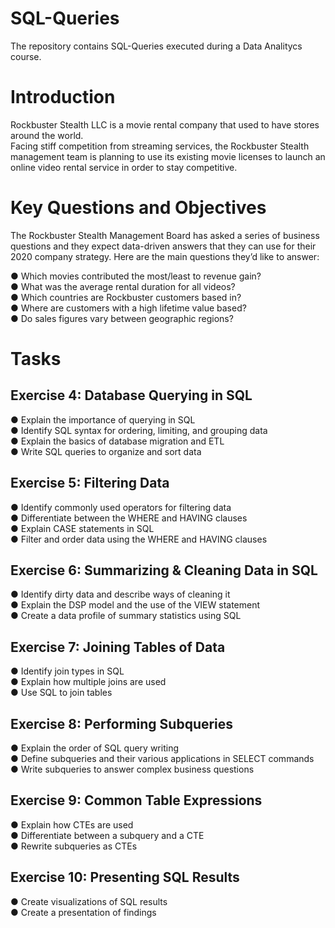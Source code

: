 # SQL-Queries
The repository contains SQL-Queries executed during a Data Analitycs course.

# Introduction
Rockbuster  Stealth  LLC  is  a  movie  rental  company  that  used  to  have  stores  around  the  world.   
Facing  stiff  competition  from  streaming  services, the  Rockbuster  Stealth  management team  is  planning  to  use  its  existing  movie  licenses  to launch  an  online  video  rental service  in  order  to  stay  competitive.  

# Key Questions and Objectives
The  Rockbuster  Stealth  Management  Board  has  asked  a  series  of  business  questions  and they  expect  data-driven  answers  that  they  can  use  for  their  2020   company  strategy.  Here  are the  main  questions  they’d  like  to  answer:

● Which  movies  contributed  the  most/least  to  revenue  gain?     
● What  was  the  average  rental  duration  for  all  videos?   
● Which  countries  are  Rockbuster  customers  based  in?   
● Where  are  customers  with  a  high  lifetime  value  based?   
● Do  sales  figures  vary  between  geographic  regions? 

# Tasks
## Exercise  4:  Database  Querying  in  SQL   
● Explain  the  importance  of  querying  in  SQL   
● Identify  SQL  syntax  for  ordering,  limiting,  and  grouping  data     
● Explain  the  basics  of  database  migration  and  ETL     
● Write  SQL  queries  to  organize  and  sort  data   

## Exercise  5:  Filtering  Data   
● Identify  commonly  used  operators  for  filtering  data   
● Differentiate  between  the  WHERE  and  HAVING  clauses     
● Explain  CASE  statements  in  SQL   
● Filter  and  order  data  using  the  WHERE  and  HAVING  clauses   

## Exercise  6:  Summarizing  &  Cleaning  Data  in  SQL   
● Identify  dirty  data  and  describe  ways  of  cleaning  it   
● Explain  the  DSP  model  and  the  use  of  the  VIEW  statement     
● Create  a  data  profile  of  summary  statistics  using  SQL 

## Exercise  7:  Joining  Tables  of  Data   
● Identify  join  types  in  SQL     
● Explain  how  multiple  joins  are  used   
● Use  SQL  to  join  tables   

## Exercise  8:  Performing  Subqueries   
● Explain  the  order  of  SQL  query  writing     
● Define  subqueries  and  their  various  applications  in  SELECT  commands     
● Write  subqueries  to  answer  complex  business  questions   

## Exercise  9:  Common  Table  Expressions   
● Explain  how  CTEs  are  used     
● Differentiate  between  a  subquery  and  a  CTE   
● Rewrite  subqueries  as  CTEs   

## Exercise  10:  Presenting  SQL  Results   
●  Create  visualizations  of  SQL  results     
●  Create  a  presentation  of  findings 
